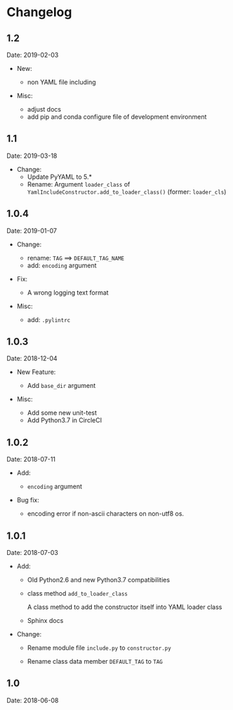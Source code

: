 # Changelog

## 1.2

Date: 2019-02-03

- New:
  - non YAML file including

- Misc:
  - adjust docs
  - add pip and conda configure file of development environment

## 1.1

Date: 2019-03-18

- Change:
  - Update PyYAML to 5.*
  - Rename: Argument `loader_class` of `YamlIncludeConstructor.add_to_loader_class()` (former: `loader_cls`)

## 1.0.4

Date: 2019-01-07

- Change:

  - rename: `TAG` ==> `DEFAULT_TAG_NAME`
  - add: `encoding` argument

- Fix:

  - A wrong logging text format

- Misc:

  - add: `.pylintrc`

## 1.0.3

Date: 2018-12-04

- New Feature:

  - Add `base_dir` argument

- Misc:

  - Add some new unit-test
  - Add Python3.7 in CircleCI

## 1.0.2

Date: 2018-07-11

- Add:

  - `encoding` argument

- Bug fix:

  - encoding error if non-ascii characters on non-utf8 os.

## 1.0.1

Date: 2018-07-03

- Add:

  - Old Python2.6 and new Python3.7 compatibilities

  - class method `add_to_loader_class`

    A class method to add the constructor itself into YAML loader class

  - Sphinx docs

- Change:

  - Rename module file `include.py` to `constructor.py`

  - Rename class data member `DEFAULT_TAG` to `TAG`

## 1.0

Date: 2018-06-08
